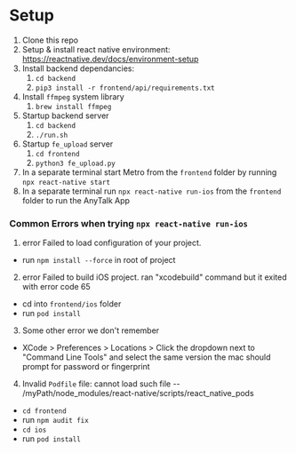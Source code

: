 # Setup

1. Clone this repo
2. Setup & install react native environment: https://reactnative.dev/docs/environment-setup
3. Install backend dependancies:
    1. `cd backend`
    2. `pip3 install -r frontend/api/requirements.txt`
4. Install `ffmpeg` system library
    1. `brew install ffmpeg`
5. Startup backend server
   1. `cd backend`
   2. `./run.sh`
6. Startup `fe_upload` server
   1. `cd frontend`
   2. `python3 fe_upload.py`
7. In a separate terminal start Metro from the `frontend` folder by running `npx react-native start`
8. In a separate terminal run `npx react-native run-ios` from the `frontend` folder to run the AnyTalk App

### Common Errors when trying `npx react-native run-ios`

1. error Failed to load configuration of your project.
- run `npm install --force` in root of project

2. error Failed to build iOS project. ran "xcodebuild" command but it exited with error code 65
 - cd into `frontend/ios` folder
- run `pod install`

3. Some other error we don't remember
- XCode > Preferences > Locations > Click the dropdown next to "Command Line Tools" and select the same version the mac should prompt for password or fingerprint

4. Invalid `Podfile` file: cannot load such file -- /myPath/node_modules/react-native/scripts/react_native_pods
- `cd frontend`
- run `npm audit fix`
- `cd ios`
- run `pod install`
